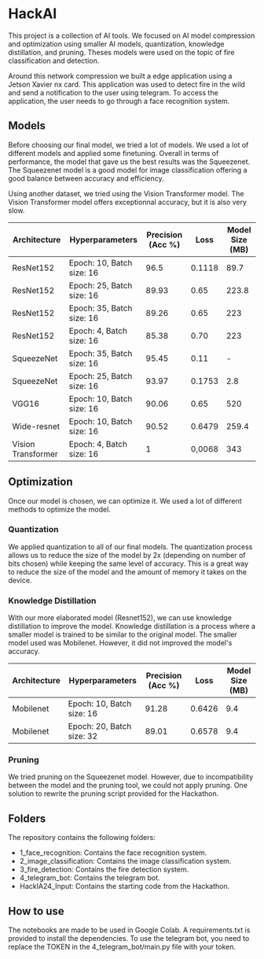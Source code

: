 # HackAI

This project is a collection of AI tools. We focused on AI model compression and optimization using smaller AI models, quantization, knowledge distillation, and pruning. Theses models were used on the topic of fire classification and detection.

Around this network compression we built a edge application using a Jetson Xavier nx card. This application was used to detect fire in the wild and send a notification to the user using telegram. To access the application, the user needs to go through a face recognition system.

## Models

Before choosing our final model, we tried a lot of models. We used a lot of different models and applied some finetuning. Overall in terms of performance, the model that gave us the best results was the Squeezenet. The Squeezenet model is a good model for image classification offering a good balance between accuracy and efficiency.

Using another dataset, we tried using the Vision Transformer model. The Vision Transformer model offers exceptionnal accuracy, but it is also very slow.

| Architecture       | Hyperparameters           | Precision (Acc %) | Loss   | Model Size (MB) |
| ------------------ | ------------------------- | ----------------- | ------ | --------------- |
| ResNet152          | Epoch: 10, Batch size: 16 | 96.5              | 0.1118 | 89.7            |
| ResNet152          | Epoch: 25, Batch size: 16 | 89.93             | 0.65   | 223.8           |
| ResNet152          | Epoch: 35, Batch size: 16 | 89.26             | 0.65   | 223             |
| ResNet152          | Epoch: 4, Batch size: 16  | 85.38             | 0.70   | 223             |
| SqueezeNet         | Epoch: 35, Batch size: 16 | 95.45             | 0.11   | -               |
| SqueezeNet         | Epoch: 25, Batch size: 16 | 93.97             | 0.1753 | 2.8             |
| VGG16              | Epoch: 10, Batch size: 16 | 90.06             | 0.65   | 520             |
| Wide-resnet        | Epoch: 10, Batch size: 16 | 90.52             | 0.6479 | 259.4           |
| Vision Transformer | Epoch: 4, Batch size: 16  | 1                 | 0,0068 | 343             |

## Optimization

Once our model is chosen, we can optimize it. We used a lot of different methods to optimize the model.

### Quantization

We applied quantization to all of our final models. The quantization process allows us to reduce the size of the model by 2x (depending on number of bits chosen) while keeping the same level of accuracy. This is a great way to reduce the size of the model and the amount of memory it takes on the device.

### Knowledge Distillation

With our more elaborated model (Resnet152), we can use knowledge distillation to improve the model. Knowledge distillation is a process where a smaller model is trained to be similar to the original model. The smaller model used was Mobilenet. However, it did not improved the model's accuracy.

| Architecture | Hyperparameters           | Precision (Acc %) | Loss   | Model Size (MB) |
| ------------ | ------------------------- | ----------------- | ------ | --------------- |
| Mobilenet    | Epoch: 10, Batch size: 16 | 91.28             | 0.6426 | 9.4             |
| Mobilenet    | Epoch: 20, Batch size: 32 | 89.01             | 0.6578 | 9.4             |

### Pruning

We tried pruning on the Squeezenet model. However, due to incompatibility between the model and the pruning tool, we could not apply pruning. One solution to rewrite the pruning script provided for the Hackathon.

## Folders

The repository contains the following folders:

- 1_face_recognition: Contains the face recognition system.
- 2_image_classification: Contains the image classification system.
- 3_fire_detection: Contains the fire detection system.
- 4_telegram_bot: Contains the telegram bot.
- HackIA24_Input: Contains the starting code from the Hackathon.

## How to use

The notebooks are made to be used in Google Colab. A requirements.txt is provided to install the dependencies. To use the telegram bot, you need to replace the TOKEN in the 4_telegram_bot/main.py file with your token.
